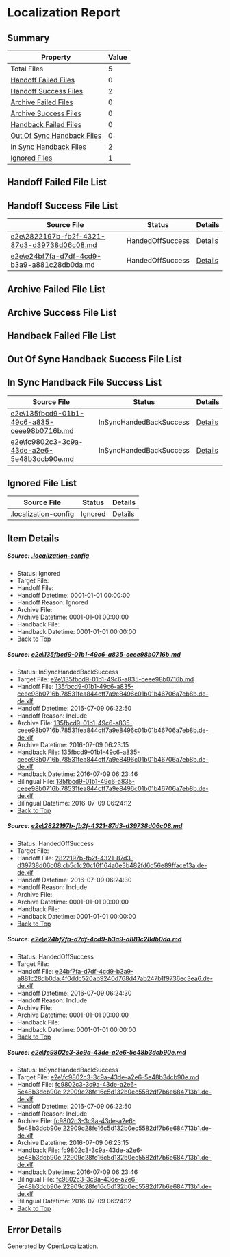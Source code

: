 # <a name='report-top'></a> Localization Report

## Summary
 Property | Value 
 -------- | ----- 
 Total Files | 5
[ Handoff Failed Files ](#handoff-failed-list)| 0
[ Handoff Success Files ](#handoff-success-list)| 2
[ Archive Failed Files ](#archive-failed-list)| 0
[ Archive Success Files ](#archive-success-list)| 0
[ Handback Failed Files ](#handback-failed-list)| 0
[ Out Of Sync Handback Files ](#outofsync-handback-success-list)| 0
[ In Sync Handback Files ](#insync-handback-success-list)| 2
[ Ignored Files ](#ignored-list)| 1

## <a name='handoff-failed-list'></a> Handoff Failed File List

## <a name='handoff-success-list'></a> Handoff Success File List
 Source File | Status | Details 
 ----------- | ------ | ------- 
 [e2e\2822197b-fb2f-4321-87d3-d39738d06c08.md](https://github.com/OpenLocalizationTestOrg/oltest/blob/ecde7e2c5d86c8b0631022c1e0a30b1bc7fff481/e2e/2822197b-fb2f-4321-87d3-d39738d06c08.md) | HandedOffSuccess | [Details](#d6691755888aba9f264300270ba713cc5e1beb2b2)
 [e2e\e24bf7fa-d7df-4cd9-b3a9-a881c28db0da.md](https://github.com/OpenLocalizationTestOrg/oltest/blob/ecde7e2c5d86c8b0631022c1e0a30b1bc7fff481/e2e/e24bf7fa-d7df-4cd9-b3a9-a881c28db0da.md) | HandedOffSuccess | [Details](#9ec0fe016de14cb575f3464fef5475e0f8c4f0793)

## <a name='archive-failed-list'></a> Archive Failed File List

## <a name='archive-success-list'></a> Archive Success File List

## <a name='handback-failed-list'></a> Handback Failed File List

## <a name='outofsync-handback-success-list'></a> Out Of Sync Handback Success File List

## <a name='insync-handback-success-list'></a> In Sync Handback File Success List
 Source File | Status | Details 
 ----------- | ------ | ------- 
 [e2e\135fbcd9-01b1-49c6-a835-ceee98b0716b.md](https://github.com/OpenLocalizationTestOrg/oltest/blob/75d2b6a21f892531ddccf7af7d5da70446db3605/e2e/135fbcd9-01b1-49c6-a835-ceee98b0716b.md) | InSyncHandedBackSuccess | [Details](#b41b9748f38443e72bb3999a5870b345361d008d1)
 [e2e\fc9802c3-3c9a-43de-a2e6-5e48b3dcb90e.md](https://github.com/OpenLocalizationTestOrg/oltest/blob/75d2b6a21f892531ddccf7af7d5da70446db3605/e2e/fc9802c3-3c9a-43de-a2e6-5e48b3dcb90e.md) | InSyncHandedBackSuccess | [Details](#35b5235a0e25cfd240bd856420626a562f9d1e1b4)

## <a name='ignored-list'></a> Ignored File List
 Source File | Status | Details 
 ----------- | ------ | ------- 
 [.localization-config](https://github.com/OpenLocalizationTestOrg/oltest/blob/ecde7e2c5d86c8b0631022c1e0a30b1bc7fff481/.localization-config) | Ignored | [Details](#3d4f252ac210baf56311d7e97dcc2db10974dbd20)

## Item Details
##### <a name='3d4f252ac210baf56311d7e97dcc2db10974dbd20'></a> Source: [.localization-config](https://github.com/OpenLocalizationTestOrg/oltest/blob/ecde7e2c5d86c8b0631022c1e0a30b1bc7fff481/.localization-config)
* Status: Ignored
* Target File: 
* Handoff File: 
* Handoff Datetime: 0001-01-01 00:00:00
* Handoff Reason: Ignored
* Archive File: 
* Archive Datetime: 0001-01-01 00:00:00
* Handback File: 
* Handback Datetime: 0001-01-01 00:00:00
* [Back to Top](#report-top)

##### <a name='b41b9748f38443e72bb3999a5870b345361d008d1'></a> Source: [e2e\135fbcd9-01b1-49c6-a835-ceee98b0716b.md](https://github.com/OpenLocalizationTestOrg/oltest/blob/75d2b6a21f892531ddccf7af7d5da70446db3605/e2e/135fbcd9-01b1-49c6-a835-ceee98b0716b.md)
* Status: InSyncHandedBackSuccess
* Target File: [e2e\135fbcd9-01b1-49c6-a835-ceee98b0716b.md](https://github.com/OpenLocalizationTestOrg/oltest-dede-fly/blob/553502a25b38af964f8903f31e003bb8445d8e32/e2e/135fbcd9-01b1-49c6-a835-ceee98b0716b.md)
* Handoff File: [135fbcd9-01b1-49c6-a835-ceee98b0716b.78531fea844cff7a9e8496c01b01b46706a7eb8b.de-de.xlf](https://github.com/OpenLocalizationTestOrg/olhandoff-e2e/blob/88b754888f410fab7ff3b293752df491368e84e1/ol-handoff/OpenLocalizationTestOrg/oltest-dede-fly/ci/ht/135fbcd9-01b1-49c6-a835-ceee98b0716b.78531fea844cff7a9e8496c01b01b46706a7eb8b.de-de.xlf)
* Handoff Datetime: 2016-07-09 06:22:50
* Handoff Reason: Include
* Archive File: [135fbcd9-01b1-49c6-a835-ceee98b0716b.78531fea844cff7a9e8496c01b01b46706a7eb8b.de-de.xlf](https://github.com/OpenLocalizationTestOrg/olhandoff-e2e/blob/7874c7bb62a5973f8ce735979160d146e1793501/ol-archive/OpenLocalizationTestOrg/oltest-dede-fly/ci/ht/135fbcd9-01b1-49c6-a835-ceee98b0716b.78531fea844cff7a9e8496c01b01b46706a7eb8b.de-de.xlf)
* Archive Datetime: 2016-07-09 06:23:15
* Handback File: [135fbcd9-01b1-49c6-a835-ceee98b0716b.78531fea844cff7a9e8496c01b01b46706a7eb8b.de-de.xlf](https://github.com/OpenLocalizationTestOrg/olhandback-e2e/blob/a137ba5f51a2c6e007fbc54e516cdedcdd33a263/ol-handback/OpenLocalizationTestOrg/oltest-dede-fly/ci/ht/135fbcd9-01b1-49c6-a835-ceee98b0716b.78531fea844cff7a9e8496c01b01b46706a7eb8b.de-de.xlf)
* Handback Datetime: 2016-07-09 06:23:46
* Bilingual File: [135fbcd9-01b1-49c6-a835-ceee98b0716b.78531fea844cff7a9e8496c01b01b46706a7eb8b.de-de.xlf](https://github.com/OpenLocalizationTestOrg/olhandback-e2e/blob/a137ba5f51a2c6e007fbc54e516cdedcdd33a263/ol-handback/OpenLocalizationTestOrg/oltest-dede-fly/ci/ht/135fbcd9-01b1-49c6-a835-ceee98b0716b.78531fea844cff7a9e8496c01b01b46706a7eb8b.de-de.xlf)
* Bilingual Datetime: 2016-07-09 06:24:12
* [Back to Top](#report-top)

##### <a name='d6691755888aba9f264300270ba713cc5e1beb2b2'></a> Source: [e2e\2822197b-fb2f-4321-87d3-d39738d06c08.md](https://github.com/OpenLocalizationTestOrg/oltest/blob/ecde7e2c5d86c8b0631022c1e0a30b1bc7fff481/e2e/2822197b-fb2f-4321-87d3-d39738d06c08.md)
* Status: HandedOffSuccess
* Target File: 
* Handoff File: [2822197b-fb2f-4321-87d3-d39738d06c08.cb5c1c20c16f164a0e3b482fd6c56e89fface13a.de-de.xlf](https://github.com/OpenLocalizationTestOrg/olhandoff-e2e/blob/af4f6062fd757f1be07c7b9640fbae698d44be67/ol-handoff/OpenLocalizationTestOrg/oltest-dede-fly/ci/ht/2822197b-fb2f-4321-87d3-d39738d06c08.cb5c1c20c16f164a0e3b482fd6c56e89fface13a.de-de.xlf)
* Handoff Datetime: 2016-07-09 06:24:30
* Handoff Reason: Include
* Archive File: 
* Archive Datetime: 0001-01-01 00:00:00
* Handback File: 
* Handback Datetime: 0001-01-01 00:00:00
* [Back to Top](#report-top)

##### <a name='9ec0fe016de14cb575f3464fef5475e0f8c4f0793'></a> Source: [e2e\e24bf7fa-d7df-4cd9-b3a9-a881c28db0da.md](https://github.com/OpenLocalizationTestOrg/oltest/blob/ecde7e2c5d86c8b0631022c1e0a30b1bc7fff481/e2e/e24bf7fa-d7df-4cd9-b3a9-a881c28db0da.md)
* Status: HandedOffSuccess
* Target File: 
* Handoff File: [e24bf7fa-d7df-4cd9-b3a9-a881c28db0da.4f0ddc520ab9240d768d47ab247b1f9736ec3ea6.de-de.xlf](https://github.com/OpenLocalizationTestOrg/olhandoff-e2e/blob/af4f6062fd757f1be07c7b9640fbae698d44be67/ol-handoff/OpenLocalizationTestOrg/oltest-dede-fly/ci/ht/e24bf7fa-d7df-4cd9-b3a9-a881c28db0da.4f0ddc520ab9240d768d47ab247b1f9736ec3ea6.de-de.xlf)
* Handoff Datetime: 2016-07-09 06:24:30
* Handoff Reason: Include
* Archive File: 
* Archive Datetime: 0001-01-01 00:00:00
* Handback File: 
* Handback Datetime: 0001-01-01 00:00:00
* [Back to Top](#report-top)

##### <a name='35b5235a0e25cfd240bd856420626a562f9d1e1b4'></a> Source: [e2e\fc9802c3-3c9a-43de-a2e6-5e48b3dcb90e.md](https://github.com/OpenLocalizationTestOrg/oltest/blob/75d2b6a21f892531ddccf7af7d5da70446db3605/e2e/fc9802c3-3c9a-43de-a2e6-5e48b3dcb90e.md)
* Status: InSyncHandedBackSuccess
* Target File: [e2e\fc9802c3-3c9a-43de-a2e6-5e48b3dcb90e.md](https://github.com/OpenLocalizationTestOrg/oltest-dede-fly/blob/553502a25b38af964f8903f31e003bb8445d8e32/e2e/fc9802c3-3c9a-43de-a2e6-5e48b3dcb90e.md)
* Handoff File: [fc9802c3-3c9a-43de-a2e6-5e48b3dcb90e.22909c28fe16c5d132b0ec5582df7b6e684713b1.de-de.xlf](https://github.com/OpenLocalizationTestOrg/olhandoff-e2e/blob/88b754888f410fab7ff3b293752df491368e84e1/ol-handoff/OpenLocalizationTestOrg/oltest-dede-fly/ci/ht/fc9802c3-3c9a-43de-a2e6-5e48b3dcb90e.22909c28fe16c5d132b0ec5582df7b6e684713b1.de-de.xlf)
* Handoff Datetime: 2016-07-09 06:22:50
* Handoff Reason: Include
* Archive File: [fc9802c3-3c9a-43de-a2e6-5e48b3dcb90e.22909c28fe16c5d132b0ec5582df7b6e684713b1.de-de.xlf](https://github.com/OpenLocalizationTestOrg/olhandoff-e2e/blob/7874c7bb62a5973f8ce735979160d146e1793501/ol-archive/OpenLocalizationTestOrg/oltest-dede-fly/ci/ht/fc9802c3-3c9a-43de-a2e6-5e48b3dcb90e.22909c28fe16c5d132b0ec5582df7b6e684713b1.de-de.xlf)
* Archive Datetime: 2016-07-09 06:23:15
* Handback File: [fc9802c3-3c9a-43de-a2e6-5e48b3dcb90e.22909c28fe16c5d132b0ec5582df7b6e684713b1.de-de.xlf](https://github.com/OpenLocalizationTestOrg/olhandback-e2e/blob/a137ba5f51a2c6e007fbc54e516cdedcdd33a263/ol-handback/OpenLocalizationTestOrg/oltest-dede-fly/ci/ht/fc9802c3-3c9a-43de-a2e6-5e48b3dcb90e.22909c28fe16c5d132b0ec5582df7b6e684713b1.de-de.xlf)
* Handback Datetime: 2016-07-09 06:23:46
* Bilingual File: [fc9802c3-3c9a-43de-a2e6-5e48b3dcb90e.22909c28fe16c5d132b0ec5582df7b6e684713b1.de-de.xlf](https://github.com/OpenLocalizationTestOrg/olhandback-e2e/blob/a137ba5f51a2c6e007fbc54e516cdedcdd33a263/ol-handback/OpenLocalizationTestOrg/oltest-dede-fly/ci/ht/fc9802c3-3c9a-43de-a2e6-5e48b3dcb90e.22909c28fe16c5d132b0ec5582df7b6e684713b1.de-de.xlf)
* Bilingual Datetime: 2016-07-09 06:24:12
* [Back to Top](#report-top)


## Error Details

Generated by OpenLocalization.

